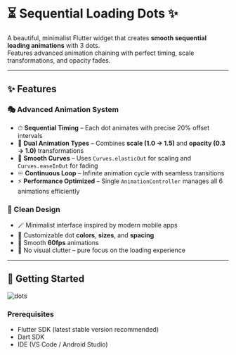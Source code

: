 # ⏳ Sequential Loading Dots ✨

A beautiful, minimalist Flutter widget that creates **smooth sequential loading animations** with 3 dots.  
Features advanced animation chaining with perfect timing, scale transformations, and opacity fades.

---

## ✨ Features

### 🎭 Advanced Animation System
- ⏱ **Sequential Timing** – Each dot animates with precise 20% offset intervals  
- 🔄 **Dual Animation Types** – Combines **scale (1.0 → 1.5)** and **opacity (0.3 → 1.0)** transformations  
- 🎢 **Smooth Curves** – Uses `Curves.elasticOut` for scaling and `Curves.easeInOut` for fading  
- ♾ **Continuous Loop** – Infinite animation cycle with seamless transitions  
- ⚡ **Performance Optimized** – Single `AnimationController` manages all 6 animations efficiently  

### 🎨 Clean Design
- 🪄 Minimalist interface inspired by modern mobile apps  
- 🎨 Customizable dot **colors**, **sizes**, and **spacing**  
- 🚀 Smooth **60fps** animations  
- 🚫 No visual clutter – pure focus on the loading experience  

---

## 🚀 Getting Started
![dots](https://github.com/user-attachments/assets/434847ae-33ee-4790-bf2e-03821716ce2c)


### Prerequisites
- Flutter SDK (latest stable version recommended)
- Dart SDK
- IDE (VS Code / Android Studio)
